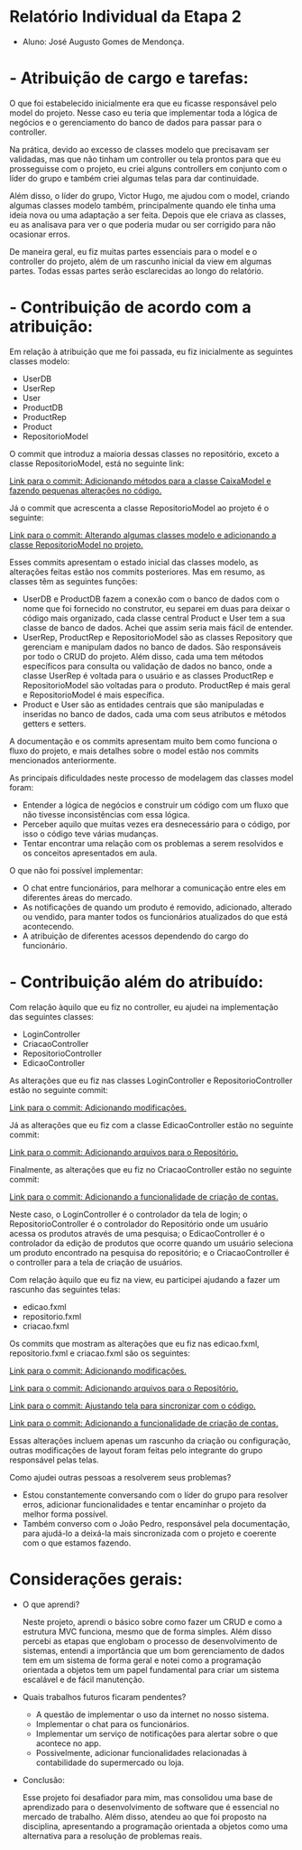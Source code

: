 # Relatório Individual da Etapa 2

- Aluno: José Augusto Gomes de Mendonça.

# - Atribuição de cargo e tarefas:
  O que foi estabelecido inicialmente era que eu ficasse responsável pelo model do projeto. Nesse caso eu teria que implementar toda a lógica 
  de negócios e o gerenciamento do banco de dados para passar para o controller.

  Na prática, devido ao excesso de classes modelo que precisavam ser validadas, mas que não tinham um controller ou tela prontos para que eu prosseguisse com o projeto, eu criei alguns controllers em conjunto com o líder do grupo e também criei algumas telas para dar continuidade.

  Além disso, o líder do grupo, Victor Hugo, me ajudou com o model, criando algumas classes modelo também, principalmente quando ele tinha uma ideia nova ou uma adaptação a ser feita. Depois que ele criava as classes, eu as analisava para ver o que poderia mudar ou ser corrigido para não ocasionar erros.

  De maneira geral, eu fiz muitas partes essenciais para o model e o controller do projeto, além de um rascunho inicial da view em algumas partes. Todas essas partes serão esclarecidas ao longo do relatório.

# - Contribuição de acordo com a atribuição:

  Em relação à atribuição que me foi passada, eu fiz inicialmente as seguintes classes modelo:
  * UserDB
  * UserRep
  * User
  * ProductDB
  * ProductRep
  * Product
  * RepositorioModel

  O commit que introduz a maioria dessas classes no repositório, exceto a classe RepositorioModel, está no seguinte link:

  [Link para o commit: Adicionando métodos para a classe CaixaModel e fazendo pequenas alterações no código.](https://github.com/poo-ec-2025-1/grupo4/commit/fb8385bc47f50a6cea1ebec85004f768055b90de)

  Já o commit que acrescenta a classe RepositorioModel ao projeto é o seguinte:

  [Link para o commit: Alterando algumas classes modelo e adicionando a classe RepositorioModel no projeto.](https://github.com/poo-ec-2025-1/grupo4/commit/e0e5c5437d34d15f2fa890fafab1db9ee76fa876)

  Esses commits apresentam o estado inicial das classes modelo, as alterações feitas estão nos commits posteriores. Mas em resumo, as classes têm as seguintes funções:
  -  UserDB e ProductDB fazem a conexão com o banco de dados com o nome que foi fornecido no construtor, eu separei em duas para deixar o código mais organizado, cada classe central Product e User tem a sua classe de banco de dados. Achei que assim seria mais fácil de entender.
  -  UserRep, ProductRep e RepositorioModel são as classes Repository que gerenciam e manipulam dados no banco de dados. São responsáveis por todo o CRUD do projeto. Além disso, cada uma tem métodos específicos para consulta ou validação de dados no banco, onde a classe UserRep é voltada para o usuário e as classes ProductRep e RepositorioModel são voltadas para o produto. ProductRep é mais geral e RepositorioModel é mais específica.
  -  Product e User são as entidades centrais que são manipuladas e inseridas no banco de dados, cada uma com seus atributos e métodos getters e setters.

  A documentação e os commits apresentam muito bem como funciona o fluxo do projeto, e mais detalhes sobre o model estão nos commits mencionados anteriormente.

  As principais dificuldades neste processo de modelagem das classes model foram:
  * Entender a lógica de negócios e construir um código com um fluxo que não tivesse inconsistências com essa lógica.
  * Perceber aquilo que muitas vezes era desnecessário para o código, por isso o código teve várias mudanças.
  * Tentar encontrar uma relação com os problemas a serem resolvidos e os conceitos apresentados em aula.

  O que não foi possível implementar:
  * O chat entre funcionários, para melhorar a comunicação entre eles em diferentes áreas do mercado.
  * As notificações de quando um produto é removido, adicionado, alterado ou vendido, para manter todos os funcionários atualizados do que está acontecendo.
  * A atribuição de diferentes acessos dependendo do cargo do funcionário.

# - Contribuição além do atribuído:

  Com relação àquilo que eu fiz no controller, eu ajudei na implementação das seguintes classes:
  * LoginController
  * CriacaoController
  * RepositorioController
  * EdicaoController

  As alterações que eu fiz nas classes LoginController e RepositorioController estão no seguinte commit:

  [Link para o commit: Adicionando modificações.](https://github.com/poo-ec-2025-1/grupo4/commit/dc51d8f6b40d6d429f48b8a818a42379bd426fbb)

  Já as alterações que eu fiz com a classe EdicaoController estão no seguinte commit:

  [Link para o commit: Adicionando arquivos para o Repositório.](https://github.com/poo-ec-2025-1/grupo4/commit/9ca52b2b5f3c422090a83041e6a89f1a1fac554c)

  Finalmente, as alterações que eu fiz no CriacaoController estão no seguinte commit:

  [Link para o commit: Adicionando a funcionalidade de criação de contas.](https://github.com/poo-ec-2025-1/grupo4/commit/1e34d6c82328ca7441c857982ee31e10b6d6b90d)

  Neste caso, o LoginController é o controlador da tela de login; o RepositorioController é o controlador do Repositório onde um usuário acessa os produtos através de uma pesquisa; o EdicaoController é o controlador da edição de produtos que ocorre quando um usuário seleciona um produto encontrado na pesquisa do repositório; e o CriacaoController é o controller para a tela de criação de usuários.

  Com relação àquilo que eu fiz na view, eu participei ajudando a fazer um rascunho das seguintes telas:
  * edicao.fxml
  * repositorio.fxml
  * criacao.fxml

  Os commits que mostram as alterações que eu fiz nas edicao.fxml, repositorio.fxml e criacao.fxml são os seguintes:

  [Link para o commit: Adicionando modificações.](https://github.com/poo-ec-2025-1/grupo4/commit/dc51d8f6b40d6d429f48b8a818a42379bd426fbb)

  [Link para o commit: Adicionando arquivos para o Repositório.](https://github.com/poo-ec-2025-1/grupo4/commit/9ca52b2b5f3c422090a83041e6a89f1a1fac554c)

  [Link para o commit: Ajustando tela para sincronizar com o código.](https://github.com/poo-ec-2025-1/grupo4/commit/e272ac585d7ed708775759908dc38e27c89581aa)

  [Link para o commit: Adicionando a funcionalidade de criação de contas.](https://github.com/poo-ec-2025-1/grupo4/commit/1e34d6c82328ca7441c857982ee31e10b6d6b90d)

  Essas alterações incluem apenas um rascunho da criação ou configuração, outras modificações de layout foram feitas pelo integrante do grupo responsável pelas telas.

  Como ajudei outras pessoas a resolverem seus problemas?
  - Estou constantemente conversando com o líder do grupo para resolver erros, adicionar funcionalidades e tentar encaminhar o projeto da melhor forma possível.
  - Também converso com o João Pedro, responsável pela documentação, para ajudá-lo a deixá-la mais sincronizada com o projeto e coerente com o que estamos fazendo.

# Considerações gerais:

  * O que aprendi?

    Neste projeto, aprendi o básico sobre como fazer um CRUD e como a estrutura MVC funciona, mesmo que de forma simples. Além disso percebi as etapas que englobam o processo de desenvolvimento de sistemas, entendi a importância que um bom gerenciamento de dados tem em um sistema de forma geral e notei como a programação orientada a objetos tem um papel fundamental para criar um sistema escalável e de fácil manutenção.

  * Quais trabalhos futuros ficaram pendentes?
      * A questão de implementar o uso da internet no nosso sistema.
      * Implementar o chat para os funcionários.
      * Implementar um serviço de notificações para alertar sobre o que acontece no app.
      * Possivelmente, adicionar funcionalidades relacionadas à contabilidade do supermercado ou loja.

  * Conclusão:

    Esse projeto foi desafiador para mim, mas consolidou uma base de aprendizado para o desenvolvimento de software que é essencial no mercado de trabalho. Além disso, atendeu ao que foi proposto na disciplina, apresentando a programação orientada a objetos como uma alternativa para a resolução de problemas reais.
